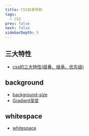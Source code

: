 ```yaml
---
title: CSS目录导航
tags:
  - CSS
prev: false
next: false
sidebarDepth: 5
---
```

## 三大特性

- [css的三大特性(层叠、继承、优先级)](./features/)

## background

- [background-size](./background/01background-size.md)
- [Gradient渐变](./background/02gradient.md)

## whitespace

- [whitespace](./whitespace/)
